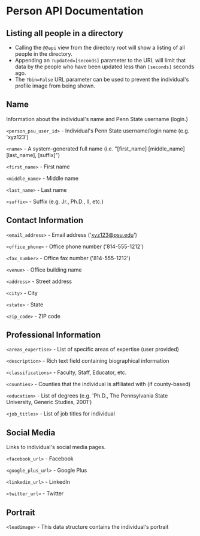 # Person API Documentation

## Listing all people in a directory

 * Calling the `@@api` view from the directory root will show a listing of all people in the directory.
 * Appending an `?updated=[seconds]` parameter to the URL will limit that data by the people who have been updated less than `[seconds]` seconds ago.
 * The `?bin=False` URL parameter can be used to prevent the individual's profile image from being shown.

## Name

Information about the individual's name and Penn State username (login.)

`<person_psu_user_id>` - Individual's Penn State username/login name (e.g. 'xyz123')

`<name>` - A system-generated full name (i.e. "[first_name] [middle_name] [last_name], [suffix]")

`<first_name>` - First name

`<middle_name>` - Middle name

`<last_name>` - Last name

`<suffix>` - Suffix (e.g. Jr., Ph.D., II, etc.)


## Contact Information

`<email_address>` - Email address ('xyz123@psu.edu')

`<office_phone>` - Office phone number ('814-555-1212')

`<fax_number>` - Office fax number ('814-555-1212')

`<venue>` - Office building name

`<address>` - Street address

`<city>` - City

`<state>` - State

`<zip_code>` - ZIP code


## Professional Information

`<areas_expertise>` - List of specific areas of expertise (user provided)

`<description>` - Rich text field containing biographical information

`<classifications>` - Faculty, Staff, Educator, etc.

`<counties>` - Counties that the individual is affiliated with (if county-based)

`<education>` - List of degrees (e.g. 'Ph.D., The Pennsylvania State University, Generic Studies, 2001')

`<job_titles>` - List of job titles for individual


## Social Media

Links to individual's social media pages.

`<facebook_url>` - Facebook

`<google_plus_url>` - Google Plus

`<linkedin_url>` - LinkedIn

`<twitter_url>` - Twitter


## Portrait

`<leadimage>` - This data structure contains the individual's portrait
